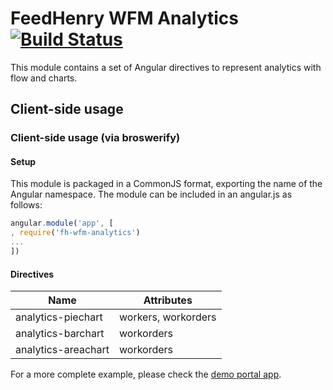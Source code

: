 # FeedHenry WFM Analytics [![Build Status](https://travis-ci.org/feedhenry-raincatcher/raincatcher-analytics.png)](https://travis-ci.org/feedhenry-raincatcher/raincatcher-analytics)

This module contains a set of Angular directives to represent analytics with flow and charts.

## Client-side usage

### Client-side usage (via broswerify)

#### Setup
This module is packaged in a CommonJS format, exporting the name of the Angular namespace.  The module can be included in an angular.js as follows:

```javascript
angular.module('app', [
, require('fh-wfm-analytics')
...
])
```

#### Directives

| Name | Attributes |
| ---- | ----------- |
| analytics-piechart | workers, workorders |
| analytics-barchart | workorders |
| analytics-areachart | workorders |

For a more complete example, please check the [demo portal app](https://github.com/feedhenry-staff/wfm-portal/tree/master/src/app/analytics).
